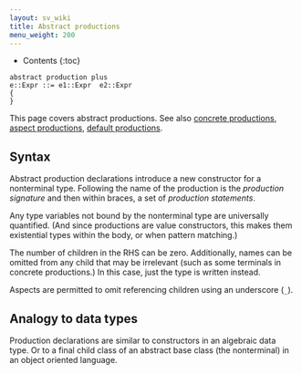 ```yaml
---
layout: sv_wiki
title: Abstract productions
menu_weight: 200
---
```


* Contents
{:toc}

```
abstract production plus
e::Expr ::= e1::Expr  e2::Expr
{
}
```

This page covers abstract productions. See also [concrete productions](/silver/ref/decl/productions/concrete/), [aspect productions](/silver/ref/decl/productions/aspect/), [default productions](/silver/ref/decl/productions/default/).

## Syntax

Abstract production declarations introduce a new constructor for a nonterminal type. Following the name of the production is the _production signature_ and then within braces, a set of _production statements_.

Any type variables not bound by the nonterminal type are universally quantified. (And since productions are value constructors, this makes them existential types within the body, or when pattern matching.)

The number of children in the RHS can be zero.  Additionally, names can be omitted from any child that may be irrelevant (such as some terminals in concrete productions.) In this case, just the type is written instead.

Aspects are permitted to omit referencing children using an underscore (`_`).

## Analogy to data types

Production declarations are similar to constructors in an algebraic data type. Or to a final child class of an abstract base class (the nonterminal) in an object oriented language.
